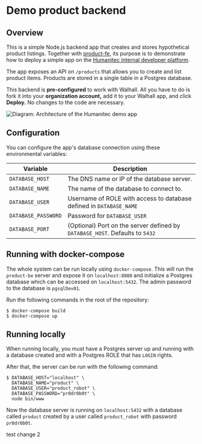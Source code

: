 # Demo product backend

## Overview

This is a simple Node.js backend app that creates and stores hypothetical product listings. Together with [product-fe](https://github.com/walhall-tutorials/product-fe), its purpose is to demonstrate how to deploy a simple app on the [Humanitec internal developer platform](https://humanitec.com).

The app exposes an API on `/products` that allows you to create and list product items. Products are stored in a single table in a Postgres database.

This backend is **pre-configured** to work with Walhall. All you have to do is fork it into your **organization account,** add it to your Walhall app, and click **Deploy.** No changes to the code are necessary.

![Diagram: Architecture of the Humanitec demo app](docs/architecture.png)

## Configuration

You can configure the app's database connection using these environmental variables:

| Variable | Description |
|--|--|
| `DATABASE_HOST` | The DNS name or IP of the database server. |
| `DATABASE_NAME` | The name of the database to connect to. |
| `DATABASE_USER` | Username of ROLE with access to database defined in `DATABASE_NAME` |
| `DATABASE_PASSWORD` | Password for `DATABASE_USER` |
| `DATABASE_PORT` | (Optional) Port on the server defined by `DATABASE_HOST`. Defaults to `5432` |

## Running with docker-compose

The whole system can be run locally using `docker-compose`. This will run the `product-be` server and expose it on `localhost:8080`
and initialize a Postgres database which can be accessed on `localhost:5432`. The admin password to the database is
`pgsqlDev01`.

Run the following commands in the root of the repository:

```
$ docker-compose build
$ docker-compose up
```

## Running locally

When running locally, you must have a Postgres server up and running with a database created and with a Postgres ROLE that has `LOGIN` rights.

After that, the server can be run with the following command:

```
$ DATABASE_HOST="localhost" \
  DATABASE_NAME="product" \
  DATABASE_USER="product_robot" \
  DATABASE_PASSWORD="pr0dr0b0t" \
  node bin/www
```

Now the database server is running on `localhost:5432` with a database called `product` created by a user called `product_robot` with password `pr0dr0b0t`.

test change 2
